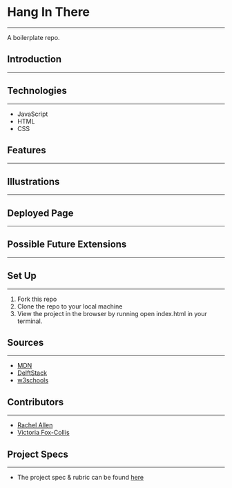 # Hang In There
---
A boilerplate repo.

## Introduction
---

## Technologies
---
* JavaScript
* HTML
* CSS

## Features
---

## Illustrations
---

## Deployed Page
---

## Possible Future Extensions
---

## Set Up
---
1. Fork this repo
2. Clone the repo to your local machine
3. View the project in the browser by running open index.html  in your terminal.

## Sources
---
* [MDN](https://developer.mozilla.org/en-US/)
* [DelftStack](https://www.delftstack.com/)
* [w3schools](https://www.w3schools.com/)

## Contributors
---
* [Rachel Allen](https://github.com/Rallen13)
* [Victoria Fox-Collis](https://github.com/VictoriaFC)

## Project Specs
---
* The project spec & rubric can be found [here](https://frontend.turing.edu/projects/module-1/hang-in-there-v2.html)
